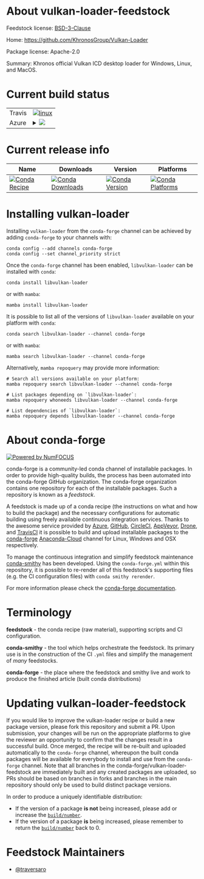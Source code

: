 About vulkan-loader-feedstock
=============================

Feedstock license: [BSD-3-Clause](https://github.com/conda-forge/vulkan-loader-feedstock/blob/main/LICENSE.txt)

Home: https://github.com/KhronosGroup/Vulkan-Loader

Package license: Apache-2.0

Summary: Khronos official Vulkan ICD desktop loader for Windows, Linux, and MacOS.

Current build status
====================


<table><tr>
    <td>Travis</td>
    <td>
      <a href="https://app.travis-ci.com/conda-forge/vulkan-loader-feedstock">
        <img alt="linux" src="https://img.shields.io/travis/com/conda-forge/vulkan-loader-feedstock/main.svg?label=Linux">
      </a>
    </td>
  </tr>
    
  <tr>
    <td>Azure</td>
    <td>
      <details>
        <summary>
          <a href="https://dev.azure.com/conda-forge/feedstock-builds/_build/latest?definitionId=18725&branchName=main">
            <img src="https://dev.azure.com/conda-forge/feedstock-builds/_apis/build/status/vulkan-loader-feedstock?branchName=main">
          </a>
        </summary>
        <table>
          <thead><tr><th>Variant</th><th>Status</th></tr></thead>
          <tbody><tr>
              <td>linux_64</td>
              <td>
                <a href="https://dev.azure.com/conda-forge/feedstock-builds/_build/latest?definitionId=18725&branchName=main">
                  <img src="https://dev.azure.com/conda-forge/feedstock-builds/_apis/build/status/vulkan-loader-feedstock?branchName=main&jobName=linux&configuration=linux%20linux_64_" alt="variant">
                </a>
              </td>
            </tr><tr>
              <td>linux_aarch64</td>
              <td>
                <a href="https://dev.azure.com/conda-forge/feedstock-builds/_build/latest?definitionId=18725&branchName=main">
                  <img src="https://dev.azure.com/conda-forge/feedstock-builds/_apis/build/status/vulkan-loader-feedstock?branchName=main&jobName=linux&configuration=linux%20linux_aarch64_" alt="variant">
                </a>
              </td>
            </tr><tr>
              <td>linux_ppc64le</td>
              <td>
                <a href="https://dev.azure.com/conda-forge/feedstock-builds/_build/latest?definitionId=18725&branchName=main">
                  <img src="https://dev.azure.com/conda-forge/feedstock-builds/_apis/build/status/vulkan-loader-feedstock?branchName=main&jobName=linux&configuration=linux%20linux_ppc64le_" alt="variant">
                </a>
              </td>
            </tr><tr>
              <td>osx_64</td>
              <td>
                <a href="https://dev.azure.com/conda-forge/feedstock-builds/_build/latest?definitionId=18725&branchName=main">
                  <img src="https://dev.azure.com/conda-forge/feedstock-builds/_apis/build/status/vulkan-loader-feedstock?branchName=main&jobName=osx&configuration=osx%20osx_64_" alt="variant">
                </a>
              </td>
            </tr><tr>
              <td>win_64</td>
              <td>
                <a href="https://dev.azure.com/conda-forge/feedstock-builds/_build/latest?definitionId=18725&branchName=main">
                  <img src="https://dev.azure.com/conda-forge/feedstock-builds/_apis/build/status/vulkan-loader-feedstock?branchName=main&jobName=win&configuration=win%20win_64_" alt="variant">
                </a>
              </td>
            </tr>
          </tbody>
        </table>
      </details>
    </td>
  </tr>
</table>

Current release info
====================

| Name | Downloads | Version | Platforms |
| --- | --- | --- | --- |
| [![Conda Recipe](https://img.shields.io/badge/recipe-libvulkan--loader-green.svg)](https://anaconda.org/conda-forge/libvulkan-loader) | [![Conda Downloads](https://img.shields.io/conda/dn/conda-forge/libvulkan-loader.svg)](https://anaconda.org/conda-forge/libvulkan-loader) | [![Conda Version](https://img.shields.io/conda/vn/conda-forge/libvulkan-loader.svg)](https://anaconda.org/conda-forge/libvulkan-loader) | [![Conda Platforms](https://img.shields.io/conda/pn/conda-forge/libvulkan-loader.svg)](https://anaconda.org/conda-forge/libvulkan-loader) |

Installing vulkan-loader
========================

Installing `vulkan-loader` from the `conda-forge` channel can be achieved by adding `conda-forge` to your channels with:

```
conda config --add channels conda-forge
conda config --set channel_priority strict
```

Once the `conda-forge` channel has been enabled, `libvulkan-loader` can be installed with `conda`:

```
conda install libvulkan-loader
```

or with `mamba`:

```
mamba install libvulkan-loader
```

It is possible to list all of the versions of `libvulkan-loader` available on your platform with `conda`:

```
conda search libvulkan-loader --channel conda-forge
```

or with `mamba`:

```
mamba search libvulkan-loader --channel conda-forge
```

Alternatively, `mamba repoquery` may provide more information:

```
# Search all versions available on your platform:
mamba repoquery search libvulkan-loader --channel conda-forge

# List packages depending on `libvulkan-loader`:
mamba repoquery whoneeds libvulkan-loader --channel conda-forge

# List dependencies of `libvulkan-loader`:
mamba repoquery depends libvulkan-loader --channel conda-forge
```


About conda-forge
=================

[![Powered by
NumFOCUS](https://img.shields.io/badge/powered%20by-NumFOCUS-orange.svg?style=flat&colorA=E1523D&colorB=007D8A)](https://numfocus.org)

conda-forge is a community-led conda channel of installable packages.
In order to provide high-quality builds, the process has been automated into the
conda-forge GitHub organization. The conda-forge organization contains one repository
for each of the installable packages. Such a repository is known as a *feedstock*.

A feedstock is made up of a conda recipe (the instructions on what and how to build
the package) and the necessary configurations for automatic building using freely
available continuous integration services. Thanks to the awesome service provided by
[Azure](https://azure.microsoft.com/en-us/services/devops/), [GitHub](https://github.com/),
[CircleCI](https://circleci.com/), [AppVeyor](https://www.appveyor.com/),
[Drone](https://cloud.drone.io/welcome), and [TravisCI](https://travis-ci.com/)
it is possible to build and upload installable packages to the
[conda-forge](https://anaconda.org/conda-forge) [Anaconda-Cloud](https://anaconda.org/)
channel for Linux, Windows and OSX respectively.

To manage the continuous integration and simplify feedstock maintenance
[conda-smithy](https://github.com/conda-forge/conda-smithy) has been developed.
Using the ``conda-forge.yml`` within this repository, it is possible to re-render all of
this feedstock's supporting files (e.g. the CI configuration files) with ``conda smithy rerender``.

For more information please check the [conda-forge documentation](https://conda-forge.org/docs/).

Terminology
===========

**feedstock** - the conda recipe (raw material), supporting scripts and CI configuration.

**conda-smithy** - the tool which helps orchestrate the feedstock.
                   Its primary use is in the construction of the CI ``.yml`` files
                   and simplify the management of *many* feedstocks.

**conda-forge** - the place where the feedstock and smithy live and work to
                  produce the finished article (built conda distributions)


Updating vulkan-loader-feedstock
================================

If you would like to improve the vulkan-loader recipe or build a new
package version, please fork this repository and submit a PR. Upon submission,
your changes will be run on the appropriate platforms to give the reviewer an
opportunity to confirm that the changes result in a successful build. Once
merged, the recipe will be re-built and uploaded automatically to the
`conda-forge` channel, whereupon the built conda packages will be available for
everybody to install and use from the `conda-forge` channel.
Note that all branches in the conda-forge/vulkan-loader-feedstock are
immediately built and any created packages are uploaded, so PRs should be based
on branches in forks and branches in the main repository should only be used to
build distinct package versions.

In order to produce a uniquely identifiable distribution:
 * If the version of a package **is not** being increased, please add or increase
   the [``build/number``](https://docs.conda.io/projects/conda-build/en/latest/resources/define-metadata.html#build-number-and-string).
 * If the version of a package **is** being increased, please remember to return
   the [``build/number``](https://docs.conda.io/projects/conda-build/en/latest/resources/define-metadata.html#build-number-and-string)
   back to 0.

Feedstock Maintainers
=====================

* [@traversaro](https://github.com/traversaro/)

